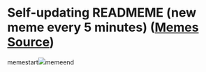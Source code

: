 # Self-updating READMEME (new meme every 5 minutes) ([Memes Source](https://bramses.notion.site/a49c1e962b7646879176ac3b327b6533?v=4d1eda54b170483cb03a40f257231764))

memestart![](https://www.notion.so/image/https%3A%2F%2Fs3-us-west-2.amazonaws.com%2Fsecure.notion-static.com%2Fb1ae706d-1174-4f87-a65b-d890253202ee%2F7DD75954-1E9E-4719-BA20-4C0EBB989D2B.jpeg?table=block&id=94d19db2-99e2-4d71-b4d2-488c6b80348e&cache=v2)memeend
